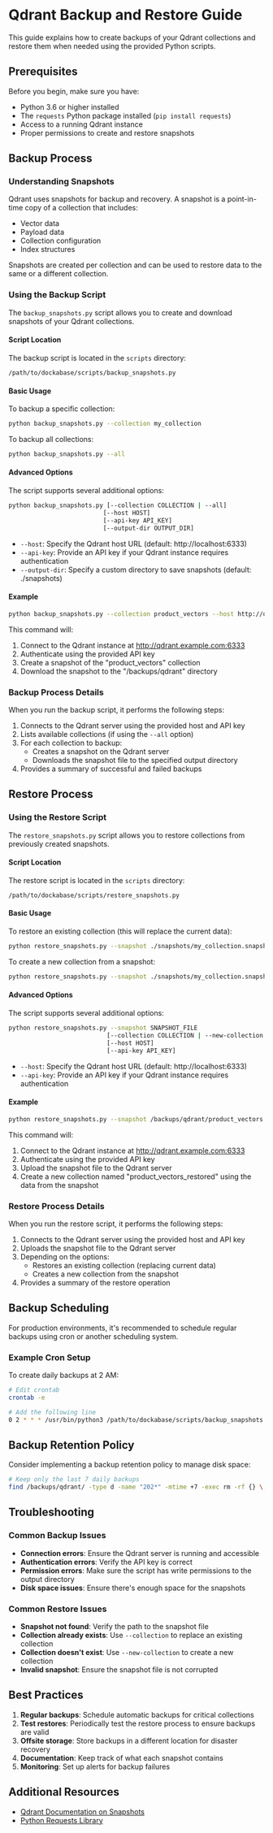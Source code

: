 # Qdrant Backup and Restore Guide

This guide explains how to create backups of your Qdrant collections and restore them when needed using the provided Python scripts.

## Prerequisites

Before you begin, make sure you have:

- Python 3.6 or higher installed
- The `requests` Python package installed (`pip install requests`)
- Access to a running Qdrant instance
- Proper permissions to create and restore snapshots

## Backup Process

### Understanding Snapshots

Qdrant uses snapshots for backup and recovery. A snapshot is a point-in-time copy of a collection that includes:

- Vector data
- Payload data
- Collection configuration
- Index structures

Snapshots are created per collection and can be used to restore data to the same or a different collection.

### Using the Backup Script

The `backup_snapshots.py` script allows you to create and download snapshots of your Qdrant collections.

#### Script Location

The backup script is located in the `scripts` directory:

```
/path/to/dockabase/scripts/backup_snapshots.py
```

#### Basic Usage

To backup a specific collection:

```bash
python backup_snapshots.py --collection my_collection
```

To backup all collections:

```bash
python backup_snapshots.py --all
```

#### Advanced Options

The script supports several additional options:

```bash
python backup_snapshots.py [--collection COLLECTION | --all] 
                          [--host HOST] 
                          [--api-key API_KEY] 
                          [--output-dir OUTPUT_DIR]
```

- `--host`: Specify the Qdrant host URL (default: http://localhost:6333)
- `--api-key`: Provide an API key if your Qdrant instance requires authentication
- `--output-dir`: Specify a custom directory to save snapshots (default: ./snapshots)

#### Example

```bash
python backup_snapshots.py --collection product_vectors --host http://qdrant.example.com:6333 --api-key your_api_key --output-dir /backups/qdrant
```

This command will:
1. Connect to the Qdrant instance at http://qdrant.example.com:6333
2. Authenticate using the provided API key
3. Create a snapshot of the "product_vectors" collection
4. Download the snapshot to the "/backups/qdrant" directory

### Backup Process Details

When you run the backup script, it performs the following steps:

1. Connects to the Qdrant server using the provided host and API key
2. Lists available collections (if using the `--all` option)
3. For each collection to backup:
   - Creates a snapshot on the Qdrant server
   - Downloads the snapshot file to the specified output directory
4. Provides a summary of successful and failed backups

## Restore Process

### Using the Restore Script

The `restore_snapshots.py` script allows you to restore collections from previously created snapshots.

#### Script Location

The restore script is located in the `scripts` directory:

```
/path/to/dockabase/scripts/restore_snapshots.py
```

#### Basic Usage

To restore an existing collection (this will replace the current data):

```bash
python restore_snapshots.py --snapshot ./snapshots/my_collection.snapshot --collection my_collection
```

To create a new collection from a snapshot:

```bash
python restore_snapshots.py --snapshot ./snapshots/my_collection.snapshot --new-collection my_new_collection
```

#### Advanced Options

The script supports several additional options:

```bash
python restore_snapshots.py --snapshot SNAPSHOT_FILE 
                           [--collection COLLECTION | --new-collection NEW_COLLECTION] 
                           [--host HOST] 
                           [--api-key API_KEY]
```

- `--host`: Specify the Qdrant host URL (default: http://localhost:6333)
- `--api-key`: Provide an API key if your Qdrant instance requires authentication

#### Example

```bash
python restore_snapshots.py --snapshot /backups/qdrant/product_vectors.snapshot --new-collection product_vectors_restored --host http://qdrant.example.com:6333 --api-key your_api_key
```

This command will:
1. Connect to the Qdrant instance at http://qdrant.example.com:6333
2. Authenticate using the provided API key
3. Upload the snapshot file to the Qdrant server
4. Create a new collection named "product_vectors_restored" using the data from the snapshot

### Restore Process Details

When you run the restore script, it performs the following steps:

1. Connects to the Qdrant server using the provided host and API key
2. Uploads the snapshot file to the Qdrant server
3. Depending on the options:
   - Restores an existing collection (replacing current data)
   - Creates a new collection from the snapshot
4. Provides a summary of the restore operation

## Backup Scheduling

For production environments, it's recommended to schedule regular backups using cron or another scheduling system.

### Example Cron Setup

To create daily backups at 2 AM:

```bash
# Edit crontab
crontab -e

# Add the following line
0 2 * * * /usr/bin/python3 /path/to/dockabase/scripts/backup_snapshots.py --all --output-dir /backups/qdrant/$(date +\%Y-\%m-\%d) --host http://localhost:6333 --api-key your_api_key >> /var/log/qdrant-backup.log 2>&1
```

## Backup Retention Policy

Consider implementing a backup retention policy to manage disk space:

```bash
# Keep only the last 7 daily backups
find /backups/qdrant/ -type d -name "202*" -mtime +7 -exec rm -rf {} \;
```

## Troubleshooting

### Common Backup Issues

- **Connection errors**: Ensure the Qdrant server is running and accessible
- **Authentication errors**: Verify the API key is correct
- **Permission errors**: Make sure the script has write permissions to the output directory
- **Disk space issues**: Ensure there's enough space for the snapshots

### Common Restore Issues

- **Snapshot not found**: Verify the path to the snapshot file
- **Collection already exists**: Use `--collection` to replace an existing collection
- **Collection doesn't exist**: Use `--new-collection` to create a new collection
- **Invalid snapshot**: Ensure the snapshot file is not corrupted

## Best Practices

1. **Regular backups**: Schedule automatic backups for critical collections
2. **Test restores**: Periodically test the restore process to ensure backups are valid
3. **Offsite storage**: Store backups in a different location for disaster recovery
4. **Documentation**: Keep track of what each snapshot contains
5. **Monitoring**: Set up alerts for backup failures

## Additional Resources

- [Qdrant Documentation on Snapshots](https://qdrant.tech/documentation/concepts/snapshots/)
- [Python Requests Library](https://docs.python-requests.org/)
